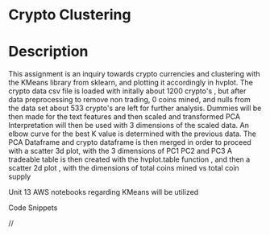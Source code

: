 # Crypto Clustering

# Description
This assignment is an inquiry towards crypto currencies and clustering with the KMeans library from sklearn, and plotting it accordingly in hvplot.
The crypto data csv file is loaded with initally about 1200 crypto's , but after data preprocessing to remove non trading, 0 coins mined, and nulls from the
data set about 533 crypto's are left for further analysis.
Dummies will be then made for the text features and then scaled and transformed
PCA Interpretation will then be used with 3 dimensions of the scaled data.
An elbow curve for the best K value is determined with the previous data.
The PCA Dataframe and crypto dataframe is then merged in order to proceed with a scatter 3d plot, with the 3 dimensions of PC1 PC2 and PC3
A tradeable table is then created with the hvplot.table function , and then a scatter 2d plot , with the dimensions of total coins mined vs total coin supply

Unit 13 AWS notebooks regarding KMeans will be utilized

Code Snippets

//
